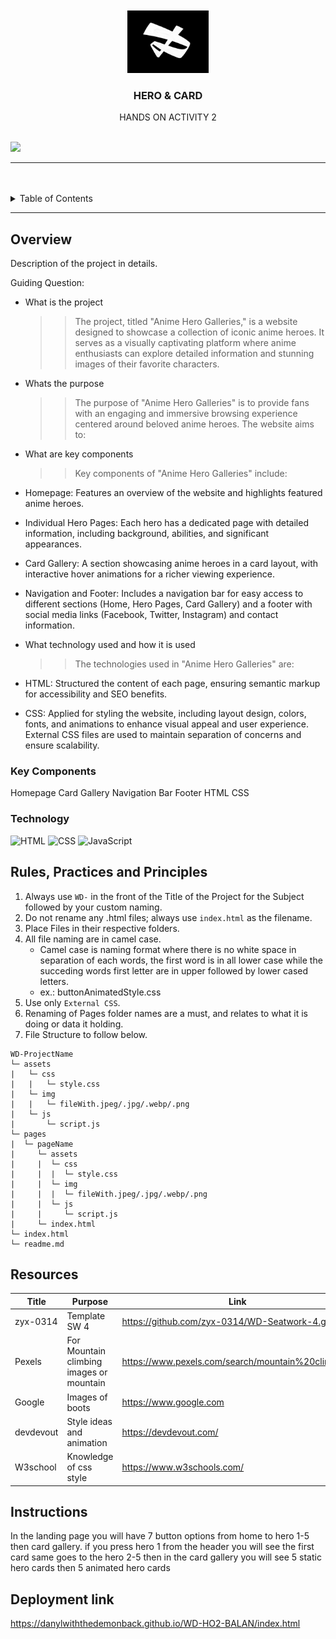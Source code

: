 <a name="readme-top">

<br/>

<br />
<div align="center">
  <a href="https://github.com/zyx-0314/">
  <!-- TODO: If you want to add logo or banner you can add it here -->
    <img src="/assets/img/logo.jpg" alt="logo" width="130" height="100">
  </a>
<!-- TODO: Change Title to the name of the title of your Project -->
  <h3 align="center">HERO & CARD</h3>
</div>
<!-- TODO: Make a short description -->
<div align="center">
  HANDS ON ACTIVITY 2
</div>

<br />

<!-- TODO: Change the zyx-0314 into your github username  -->
<!-- TODO: Change the WD-Template-Project into the same name of your folder -->
![](https://visit-counter.vercel.app/counter.png?page=zyx-0314/WD-Template-Project)

---

<br />
<br />

<!-- TODO: If you want to add more layers for your readme -->
<details>
  <summary>Table of Contents</summary>
  <ol>
    <li>
      <a href="#overview">Overview</a>
      <ol>
        <li>
          <a href="#key-components">Key Components</a>
        </li>
        <li>
          <a href="#technology">Technology</a>
          ![HTML](https://img.shields.io/badge/HTML-E34F26?style=for-the-badge&logo=html5&logoColor=white)
          ![CSS](https://img.shields.io/badge/CSS-1572B6?style=for-the-badge&logo=css3&logoColor=white)
        </li>
      </ol>
    </li>
    <li>
      <a href="#rule,-practices-and-principles">Rules, Practices and Principles</a>
    </li>
    <li>
      <a href="#resources">Resources</a>
    </li>
  </ol>
</details>

---

## Overview

<!-- TODO: To be changed -->
<!-- The following are just sample -->
Description of the project in details.

Guiding Question:
- What is the project
  >> The project, titled "Anime Hero Galleries," is a website designed to showcase a collection of iconic anime heroes. It serves as a visually captivating platform where anime enthusiasts can explore detailed information and stunning images of their favorite characters.
- Whats the purpose
  >> The purpose of "Anime Hero Galleries" is to provide fans with an engaging and immersive browsing experience centered around beloved anime heroes. The website aims to:
- What are key components
  >> Key components of "Anime Hero Galleries" include:

- Homepage: Features an overview of the website and highlights featured anime heroes.
- Individual Hero Pages: Each hero has a dedicated page with detailed information, including background, abilities, and significant appearances.
- Card Gallery: A section showcasing anime heroes in a card layout, with interactive hover animations for a richer viewing experience.
- Navigation and Footer: Includes a navigation bar for easy access to different sections (Home, Hero Pages, Card Gallery) and a footer with social media links (Facebook, Twitter, Instagram) and contact information.
- What technology used and how it is used
  >> The technologies used in "Anime Hero Galleries" are:

- HTML: Structured the content of each page, ensuring semantic markup for accessibility and SEO benefits.
- CSS: Applied for styling the website, including layout design, colors, fonts, and animations to enhance visual appeal and user experience. External CSS files are used to maintain separation of concerns and ensure scalability.
### Key Components
Homepage
Card Gallery
Navigation Bar
Footer
HTML
CSS

### Technology
<!-- TODO: List of Technology Used -->
![HTML](https://img.shields.io/badge/HTML-E34F26?style=for-the-badge&logo=html5&logoColor=white)
![CSS](https://img.shields.io/badge/CSS-1572B6?style=for-the-badge&logo=css3&logoColor=white)
![JavaScript](https://img.shields.io/badge/JavaScript-F7DF1E?style=for-the-badge&logo=javascript&logoColor=white)

## Rules, Practices and Principles
1. Always use `WD-` in the front of the Title of the Project for the Subject followed by your custom naming.
2. Do not rename any .html files; always use `index.html` as the filename.
3. Place Files in their respective folders.
4. All file naming are in camel case.
   - Camel case is naming format where there is no white space in separation of each words, the first word is in all lower case while the succeding words first letter are in upper followed by lower cased letters.
   - ex.: buttonAnimatedStyle.css
5. Use only `External CSS`.
6. Renaming of Pages folder names are a must, and relates to what it is doing or data it holding.
7. File Structure to follow below.

```
WD-ProjectName
└─ assets
|   └─ css
|   |   └─ style.css
|   └─ img
|   |   └─ fileWith.jpeg/.jpg/.webp/.png
|   └─ js
|       └─ script.js
└─ pages
|  └─ pageName
|     └─ assets
|     |  └─ css
|     |  |  └─ style.css
|     |  └─ img
|     |  |  └─ fileWith.jpeg/.jpg/.webp/.png
|     |  └─ js
|     |     └─ script.js
|     └─ index.html
└─ index.html
└─ readme.md
```

## Resources

<!-- TODO: Add References -->
| Title | Purpose | Link |
|-|-|-|
| zyx-0314  | Template SW 4 | https://github.com/zyx-0314/WD-Seatwork-4.git |
| Pexels | For Mountain climbing images or mountain | https://www.pexels.com/search/mountain%20climbing/ |
| Google   | Images of boots | https://www.google.com |
| devdevout | Style ideas and animation | https://devdevout.com/ |
| W3school | Knowledge of css style | https://www.w3schools.com/ |

## Instructions

In the landing page you will have 7 button options from home to hero 1-5 then card gallery. if you press hero 1 from the header you will see the first card same goes to the hero 2-5 then in the card gallery you will see 5 static hero cards then 5 animated hero cards

## Deployment link
https://danylwiththedemonback.github.io/WD-HO2-BALAN/index.html
